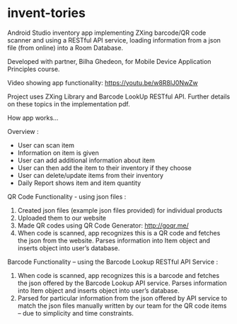 # invent-tories
Android Studio inventory app implementing ZXing barcode/QR code scanner and using a RESTful API service, loading information from a json file (from online) into a Room Database. 

Developed with partner, Bilha Ghedeon, for Mobile Device Application Principles course. 

Video showing app functionality: https://youtu.be/w8R8lJ0NwZw

Project uses ZXing Library and Barcode LookUp RESTful API. Further details on these topics in the implementation pdf.

How app works...

Overview : 
- User can scan item
- Information on item is given
- User can add additional information about item
- User can then add the item to their inventory if they choose
- User can delete/update items from their inventory
- Daily Report shows item and item quantity 

QR Code Functionality - using json files :
1. Created json files (example json files provided) for individual products
2. Uploaded them to our website
3. Made QR codes using QR Code Generator: http://goqr.me/
4. When code is scanned, app recognizes this is a QR code and fetches the json from the website. Parses information into Item object and inserts object into user’s database.

Barcode Functionality – using the Barcode Lookup RESTful API Service :
1. When code is scanned, app recognizes this is a barcode and fetches the json offered by the Barcode Lookup API service. Parses information into Item object and inserts object into user’s database. 
2. Parsed for particular information from the json offered by API service to match the json files manually written by our team for the QR code items – due to simplicity and time constraints. 
